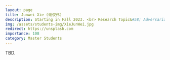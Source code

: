 ```yaml
---
layout: page
title: Junwei Xie (谢俊伟)
description: Starting in Fall 2023. <br> Research Topic&#58; Adversarial Attack &#38; Defense.
img: /assets/students-img/XieJunWei.jpg
redirect: https://unsplash.com
importance: 108
category: Master Students
---
```


TBD.
